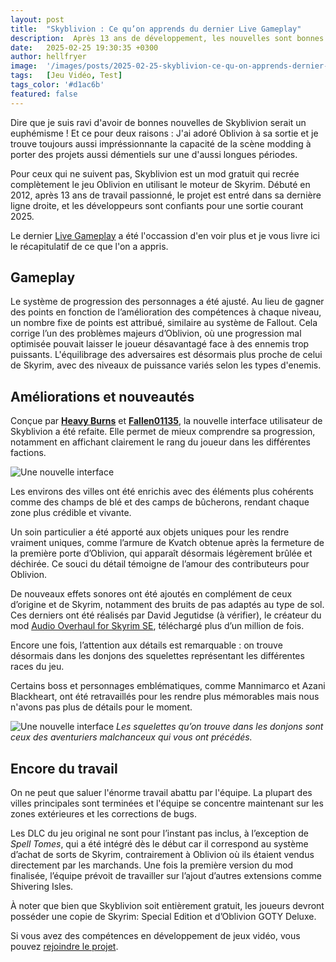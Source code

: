 ```yaml
---
layout: post
title:  "Skyblivion : Ce qu’on apprends du dernier Live Gameplay"
description:  Après 13 ans de développement, les nouvelles sont bonnes pour le remake fan-made d'Oblivion
date:   2025-02-25 19:30:35 +0300
author: hellfryer
image:  '/images/posts/2025-02-25-skyblivion-ce-qu-on-apprends-dernier-live-gameplay/cover.webp'
tags:   [Jeu Vidéo, Test]
tags_color: '#d1ac6b'
featured: false
---
```


Dire que je suis ravi d'avoir de bonnes nouvelles de Skyblivion serait un euphémisme ! Et ce pour deux raisons : J'ai adoré Oblivion à sa sortie et je trouve toujours aussi impréssionnante la capacité de la scène modding à porter des projets aussi démentiels sur une d'aussi longues périodes.  

Pour ceux qui ne suivent pas, Skyblivion est un mod gratuit qui recrée complètement le jeu Oblivion en utilisant le moteur de Skyrim. Débuté en 2012, après 13 ans de travail passionné, le projet est entré dans sa dernière ligne droite, et les développeurs sont confiants pour une sortie courant 2025.

Le dernier [Live Gameplay](https://www.youtube.com/watch?v=Dvlz8CYCQzc) a été l'occassion d'en voir plus et je vous livre ici le récapitulatif de ce que l'on a appris.

## Gameplay

Le système de progression des personnages a été ajusté. Au lieu de gagner des points en fonction de l’amélioration des compétences à chaque niveau, un nombre fixe de points est attribué, similaire au système de Fallout. Cela corrige l’un des problèmes majeurs d’Oblivion, où une progression mal optimisée pouvait laisser le joueur désavantagé face à des ennemis trop puissants. L'équilibrage des adversaires est désormais plus proche de celui de Skyrim, avec des niveaux de puissance variés selon les types d'enemis.

## Améliorations et nouveautés

Conçue par [**Heavy Burns**](https://next.nexusmods.com/profile/HeavyBurns) et [**Fallen01135**](https://next.nexusmods.com/profile/Fallen01135), la nouvelle interface utilisateur de Skyblivion a été refaite. Elle permet de mieux comprendre sa progression, notamment en affichant clairement le rang du joueur dans les différentes factions.

![Une nouvelle interface]({{site.baseurl}}/images/posts/2025-02-25-skyblivion-ce-qu-on-apprends-dernier-live-gameplay/skyblivion-nouvelle-interface.webp)

Les environs des villes ont été enrichis avec des éléments plus cohérents comme des champs de blé et des camps de bûcherons, rendant chaque zone plus crédible et vivante.

Un soin particulier a été apporté aux objets uniques pour les rendre vraiment uniques, comme l’armure de Kvatch obtenue après la fermeture de la première porte d’Oblivion, qui apparaît désormais légèrement brûlée et déchirée. Ce souci du détail témoigne de l’amour des contributeurs pour Oblivion.

De nouveaux effets sonores ont été ajoutés en complément de ceux d’origine et de Skyrim, notamment des bruits de pas adaptés au type de sol. Ces derniers ont été réalisés par David Jegutidse (à vérifier), le créateur du mod [Audio Overhaul for Skyrim SE](https://www.nexusmods.com/skyrimspecialedition/mods/12466), téléchargé plus d’un million de fois.

Encore une fois, l’attention aux détails est remarquable : on trouve désormais dans les donjons des squelettes représentant les différentes races du jeu.

Certains boss et personnages emblématiques, comme Mannimarco et Azani Blackheart, ont été retravaillés pour les rendre plus mémorables mais nous n'avons pas plus de détails pour le moment.

![Une nouvelle interface]({{site.baseurl}}/images/posts/2025-02-25-skyblivion-ce-qu-on-apprends-dernier-live-gameplay/skyblivion-squelettes.webp)
*Les squelettes qu’on trouve dans les donjons sont ceux des aventuriers malchanceux qui vous ont précédés.*

## Encore du travail

On ne peut que saluer l'énorme travail abattu par l'équipe. La plupart des villes principales sont terminées et l'équipe se concentre maintenant sur les zones extérieures et les corrections de bugs.

Les DLC du jeu original ne sont pour l’instant pas inclus, à l’exception de *Spell Tomes*, qui a été intégré dès le début car il correspond au système d’achat de sorts de Skyrim, contrairement à Oblivion où ils étaient vendus directement par les marchands. Une fois la première version du mod finalisée, l’équipe prévoit de travailler sur l’ajout d’autres extensions comme Shivering Isles.

À noter que bien que Skyblivion soit entièrement gratuit, les joueurs devront posséder une copie de Skyrim: Special Edition et d’Oblivion GOTY Deluxe.

Si vous avez des compétences en développement de jeux vidéo, vous pouvez [rejoindre le projet](https://skyblivion.com/volunteer/).